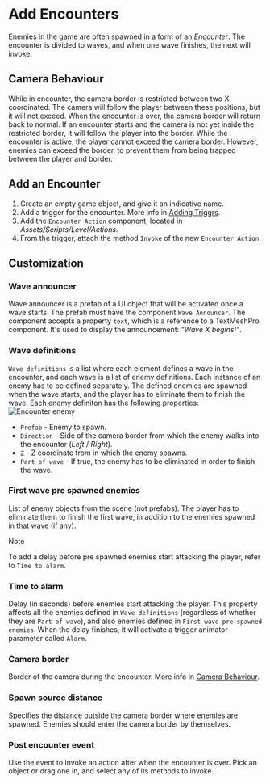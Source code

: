 # Add Encounters

Enemies in the game are often spawned in a form of an *Encounter*. The encounter is divided to waves, and when one wave finishes, the next will invoke.

## Camera Behaviour

While in encounter, the camera border is restricted between two X coordinated. The camera will follow the player between these positions, but it will not exceed. When the encounter is over, the camera border will return back to normal. If an encounter starts and the camera is not yet inside the restricted border, it will follow the player into the border. While the encounter is active, the player cannot exceed the camera border. However, enemies can exceed the border, to prevent them from being trapped between the player and border.

## Add an Encounter

1. Create an empty game object, and give it an indicative name.
2. Add a trigger for the encounter. More info in [Adding Triggrs](../manual/add-triggers.md).
3. Add the `Encounter Action` component, located in *Assets/Scripts/Level/Actions*.
4. From the trigger, attach the method `Invoke` of the new `Encounter Action`.

## Customization

### Wave announcer

Wave announcer is a prefab of a UI object that will be activated once a wave starts. The prefab must have the component `Wave Announcer`. The component accepts a property `text`, which is a reference to a TextMeshPro component. It's used to display the announcement: *"Wave X begins!"*.

### Wave definitions

`Wave definitions` is a list where each element defines a wave in the encounter, and each wave is a list of enemy definitions. Each instance of an enemy has to be defined separately. The defined enemies are spawned when the wave starts, and the player has to eliminate them to finish the wave. Each enemy definiton has the following properties:
![Encounter enemy](../resources/EncounterEnemy.png)

* `Prefab` - Enemy to spawn.
* `Direction` - Side of the camera border from which the enemy walks into the encounter (*Left* / *Right*).
* `Z` - Z coordinate from in which the enemy spawns.
* `Part of wave` - If true, the enemy has to be eliminated in order to finish the wave.

### First wave pre spawned enemies

List of enemy objects from the scene (not prefabs). The player has to eliminate them to finish the first wave, in addition to the enemies spawned in that wave (if any).

> [!NOTE]
> To add a delay before pre spawned enemies start attacking the player, refer to `Time to alarm`.

### Time to alarm

Delay (in seconds) before enemies start attacking the player. This property affects all the enemies defined in `Wave definitions` (regardless of whether they are `Part of wave`), and also enemies defined in `First wave pre spawned enemies`. When the delay finishes, it will activate a trigger animator parameter called `Alarm`.

### Camera border

Border of the camera during the encounter. More info in [Camera Behaviour](#camera-behaviour).

### Spawn source distance

Specifies the distance outside the camera border where enemies are spawned. Enemies should enter the camera border by themselves.

### Post encounter event

Use the event to invoke an action after when the encounter is over. Pick an object or drag one in, and select any of its methods to invoke.